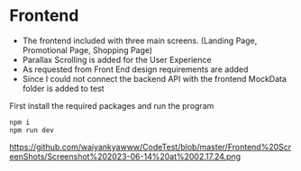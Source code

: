 # Frontend

- The frontend included with three main screens. (Landing Page, Promotional Page, Shopping Page)
- Parallax Scrolling is added for the User Experience
- As requested from Front End design requirements are added
- Since I could not connect the backend API with the frontend MockData folder is added to test

First install the required packages and run the program
```
npm i 
npm run dev
```

https://github.com/waiyankyawww/CodeTest/blob/master/Frontend%20ScreenShots/Screenshot%202023-06-14%20at%2002.17.24.png
